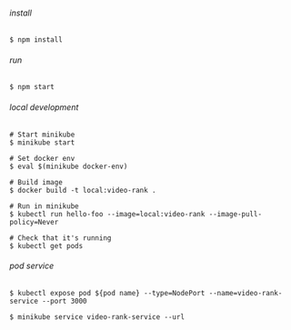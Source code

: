 ###### install
```
$ npm install
```

###### run
```
$ npm start
```


###### local development
```
# Start minikube
$ minikube start

# Set docker env
$ eval $(minikube docker-env)

# Build image
$ docker build -t local:video-rank .

# Run in minikube
$ kubectl run hello-foo --image=local:video-rank --image-pull-policy=Never

# Check that it's running
$ kubectl get pods
```


###### pod service
```
$ kubectl expose pod ${pod name} --type=NodePort --name=video-rank-service --port 3000

$ minikube service video-rank-service --url
```
